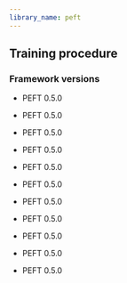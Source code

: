 ```yaml
---
library_name: peft
---
```

## Training procedure

### Framework versions

- PEFT 0.5.0
- PEFT 0.5.0
- PEFT 0.5.0
- PEFT 0.5.0
- PEFT 0.5.0
- PEFT 0.5.0
- PEFT 0.5.0
- PEFT 0.5.0
- PEFT 0.5.0
- PEFT 0.5.0

- PEFT 0.5.0
